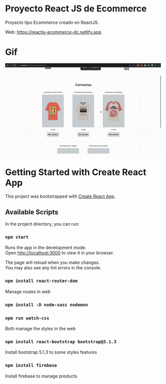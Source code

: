 # Proyecto React JS de Ecommerce
Proyecto tipo Ecommerce creado en ReactJS. 

Web: https://reactjs-ecommerce-dc.netlify.app

# Gif

![image](https://github.com/davidcuellard/reactjs-ecommerce/blob/main/src/media/screen.gif?raw=true)    

# Getting Started with Create React App

This project was bootstrapped with [Create React App](https://github.com/facebook/create-react-app).

## Available Scripts

In the project directory, you can run:

### `npm start`

Runs the app in the development mode.\
Open [http://localhost:3000](http://localhost:3000) to view it in your browser.

The page will reload when you make changes.\
You may also see any lint errors in the console.

### `npm install react-router-dom`

Manage routes in web

### `npm install -D node-sass nodemon`
### `npm run watch-css`

Both manage the styles in the web

### `npm install react-bootstrap bootstrap@5.1.3`

Install bootstrap 5.1.3 to some styles features

### `npm install firebase`

Install firebase to manage products